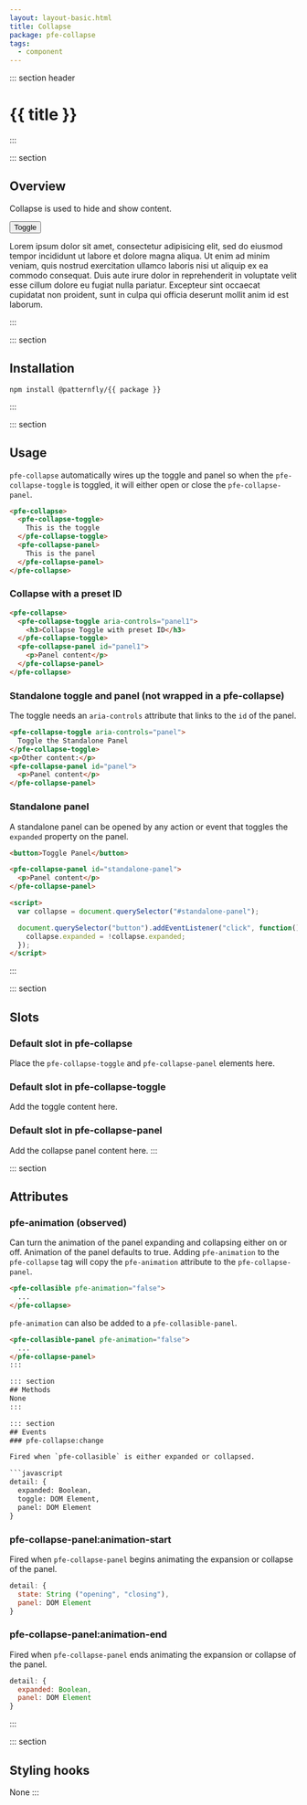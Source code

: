 ```yaml
---
layout: layout-basic.html
title: Collapse
package: pfe-collapse
tags:
  - component
---
```

<script type="module" src="/node_modules/@patternfly/{{ package }}/dist/{{ package }}.min.js"></script>
<script type="module" src="/node_modules/@patternfly/pfe-cta/dist/pfe-cta.min.js"></script>

::: section header
# {{ title }}
:::

::: section
## Overview
Collapse is used to hide and show content.

<pfe-collapse>
  <pfe-collapse-toggle>
    <pfe-cta pfe-priority="primary">
      <button>Toggle</button>
    </pfe-cta>
  </pfe-collapse-toggle>
  <pfe-collapse-panel>
    <p>Lorem ipsum dolor sit amet, consectetur adipisicing elit, sed do eiusmod tempor incididunt ut labore et dolore magna aliqua. Ut enim ad minim veniam, quis nostrud exercitation ullamco laboris nisi ut aliquip ex ea commodo consequat. Duis aute irure dolor in reprehenderit in voluptate velit esse cillum dolore eu fugiat nulla pariatur. Excepteur sint occaecat cupidatat non proident, sunt in culpa qui officia deserunt mollit anim id est laborum.</p>
  </pfe-collapse-panel>
</pfe-collapse>
:::

::: section
## Installation

```shell
npm install @patternfly/{{ package }}
```
:::

::: section
## Usage

`pfe-collapse` automatically wires up the toggle and panel so when the `pfe-collapse-toggle` is toggled, it will either open or close the `pfe-collapse-panel`.

```html
<pfe-collapse>
  <pfe-collapse-toggle>
    This is the toggle
  </pfe-collapse-toggle>
  <pfe-collapse-panel>
    This is the panel
  </pfe-collapse-panel>
</pfe-collapse>
```

### Collapse with a preset ID

```html
<pfe-collapse>
  <pfe-collapse-toggle aria-controls="panel1">
    <h3>Collapse Toggle with preset ID</h3>
  </pfe-collapse-toggle>
  <pfe-collapse-panel id="panel1">
    <p>Panel content</p>
  </pfe-collapse-panel>
</pfe-collapse>
```

### Standalone toggle and panel (not wrapped in a pfe-collapse)

The toggle needs an `aria-controls` attribute that links to the `id` of the
panel.

```html
<pfe-collapse-toggle aria-controls="panel">
  Toggle the Standalone Panel
</pfe-collapse-toggle>
<p>Other content:</p>
<pfe-collapse-panel id="panel">
  <p>Panel content</p>
</pfe-collapse-panel>
```

### Standalone panel

A standalone panel can be opened by any action or event that toggles the
`expanded` property on the panel.

```html
<button>Toggle Panel</button>

<pfe-collapse-panel id="standalone-panel">
  <p>Panel content</p>
</pfe-collapse-panel>

<script>
  var collapse = document.querySelector("#standalone-panel");

  document.querySelector("button").addEventListener("click", function() {
    collapse.expanded = !collapse.expanded;
  });
</script>
```
:::

::: section
## Slots

### Default slot in pfe-collapse

Place the `pfe-collapse-toggle` and `pfe-collapse-panel` elements here.

### Default slot in pfe-collapse-toggle

Add the toggle content here.

### Default slot in pfe-collapse-panel

Add the collapse panel content here.
:::

::: section
## Attributes
### pfe-animation (observed)

Can turn the animation of the panel expanding and collapsing either on or off.
Animation of the panel defaults to true. Adding `pfe-animation` to the
`pfe-collapse` tag will copy the `pfe-animation` attribute to the
`pfe-collapse-panel`.

```html
<pfe-collasible pfe-animation="false">
  ...
</pfe-collapse>
```

`pfe-animation` can also be added to a `pfe-collasible-panel`.

```html
<pfe-collasible-panel pfe-animation="false">
  ...
</pfe-collapse-panel>
:::

::: section
## Methods
None
:::

::: section
## Events
### pfe-collapse:change

Fired when `pfe-collasible` is either expanded or collapsed.

```javascript
detail: {
  expanded: Boolean,
  toggle: DOM Element,
  panel: DOM Element
}
```

### pfe-collapse-panel:animation-start

Fired when `pfe-collapse-panel` begins animating the expansion or collapse
of the panel.

```javascript
detail: {
  state: String ("opening", "closing"),
  panel: DOM Element
}
```

### pfe-collapse-panel:animation-end

Fired when `pfe-collapse-panel` ends animating the expansion or collapse
of the panel.

```javascript
detail: {
  expanded: Boolean,
  panel: DOM Element
}
```
:::

::: section
## Styling hooks
None
:::